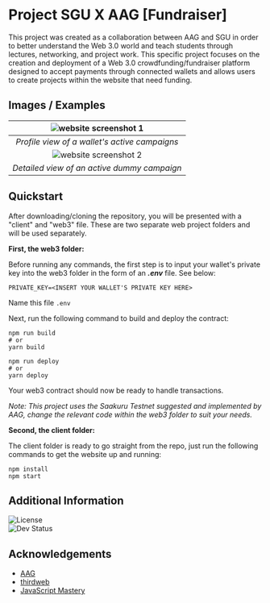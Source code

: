 # Project SGU X AAG [Fundraiser]

This project was created as a collaboration between AAG and SGU in order to better understand the Web 3.0 world and teach students through lectures, networking, and project work. This specific project focuses on the creation and deployment of a Web 3.0 crowdfunding/fundraiser platform designed to accept payments through connected wallets and allows users to create projects within the website that need funding.

## Images / Examples

| ![website screenshot 1](https://i.ibb.co/YfgW224/Example1.jpg) | 
|:--:| 
| *Profile view of a wallet's active campaigns* |
| ![website screenshot 2](https://i.ibb.co/pfHNFDK/Example2.png) | 
| *Detailed view of an active dummy campaign* |

## Quickstart

After downloading/cloning the repository, you will be presented with a "client" and "web3" file. These are two separate web project folders and will be used separately.

**First, the web3 folder:**

Before running any commands, the first step is to input your wallet's private key into the web3 folder in the form of an ***.env*** file. See below:

```env
PRIVATE_KEY=<INSERT YOUR WALLET'S PRIVATE KEY HERE>
```
Name this file `.env`

Next, run the following command to build and deploy the contract:
```shell
npm run build
# or
yarn build

npm run deploy
# or
yarn deploy
```
Your web3 contract should now be ready to handle transactions.

*Note: This project uses the Saakuru Testnet suggested and implemented by AAG, change the relevant code within the web3 folder to suit your needs.*

**Second, the client folder:**

The client folder is ready to go straight from the repo, just run the following commands to get the website up and running:

```shell
npm install
npm start
```

## Additional Information

![License](https://img.shields.io/badge/License-Unlicensed-black.svg)  
![Dev Status](https://img.shields.io/badge/Development-InProgress-blue.svg)  


## Acknowledgements

 - [AAG](https://aag.ventures/)
 - [thirdweb](https://thirdweb.com/)
 - [JavaScript Mastery](https://www.youtube.com/@javascriptmastery)

